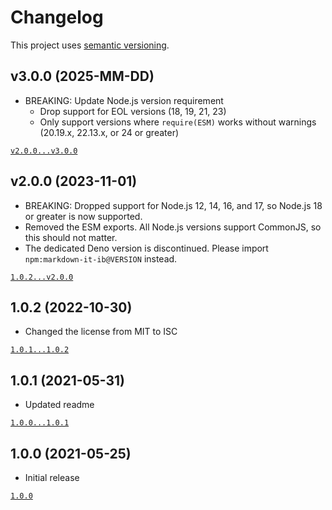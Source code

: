 # Changelog

This project uses [semantic versioning](https://semver.org/).

## v3.0.0 (2025-MM-DD)

- BREAKING: Update Node.js version requirement
	- Drop support for EOL versions
	  (18, 19, 21, 23)
	- Only support versions where `require(ESM)` works without warnings
	  (20.19.x, 22.13.x, or 24 or greater)

[`v2.0.0...v3.0.0`](https://github.com/valtlai/markdown-it-ib/compare/v2.0.0...v3.0.0)

## v2.0.0 (2023-11-01)

- BREAKING: Dropped support for Node.js 12, 14, 16, and 17,
  so Node.js 18 or greater is now supported.
- Removed the ESM exports.
  All Node.js versions support CommonJS, so this should not matter.
- The dedicated Deno version is discontinued.
  Please import `npm:markdown-it-ib@VERSION` instead.

[`1.0.2...v2.0.0`](https://github.com/valtlai/markdown-it-ib/compare/1.0.2...v2.0.0)

## 1.0.2 (2022-10-30)

- Changed the license from MIT to ISC

[`1.0.1...1.0.2`](https://github.com/valtlai/markdown-it-ib/compare/1.0.1...1.0.2)

## 1.0.1 (2021-05-31)

- Updated readme

[`1.0.0...1.0.1`](https://github.com/valtlai/markdown-it-ib/compare/1.0.0...1.0.1)

## 1.0.0 (2021-05-25)

- Initial release

[`1.0.0`](https://github.com/valtlai/markdown-it-ib/tree/1.0.0)
